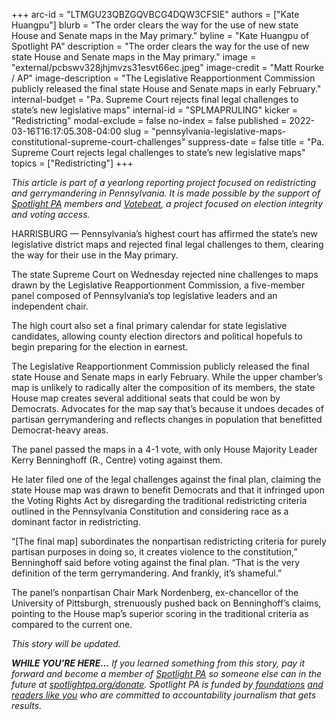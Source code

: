 +++
arc-id = "LTMGU23QBZGQVBCG4DQW3CFSIE"
authors = ["Kate Huangpu"]
blurb = "The order clears the way for the use of new state House and Senate maps in the May primary."
byline = "Kate Huangpu of Spotlight PA"
description = "The order clears the way for the use of new state House and Senate maps in the May primary."
image = "external/pcbswv328jhjmvzs31esvt66ec.jpeg"
image-credit = "Matt Rourke / AP"
image-description = "The Legislative Reapportionment Commission publicly released the final state House and Senate maps in early February."
internal-budget = "Pa. Supreme Court rejects final legal challenges to state’s new legislative maps"
internal-id = "SPLMAPRULING"
kicker = "Redistricting"
modal-exclude = false
no-index = false
published = 2022-03-16T16:17:05.308-04:00
slug = "pennsylvania-legislative-maps-constitutional-supreme-court-challenges"
suppress-date = false
title = "Pa. Supreme Court rejects legal challenges to state’s new legislative maps"
topics = ["Redistricting"]
+++

<i>This article is part of a yearlong reporting project focused on redistricting and gerrymandering in Pennsylvania. It is made possible by the support of </i><a href="https://www.spotlightpa.org/"><i>Spotlight PA</i></a><i> members and </i><a href="https://votebeat.org/"><i>Votebeat</i></a><i>, a project focused on election integrity and voting access.</i>

HARRISBURG — Pennsylvania’s highest court has affirmed the state’s new legislative district maps and rejected final legal challenges to them, clearing the way for their use in the May primary.

The state Supreme Court on Wednesday rejected nine challenges to maps drawn by the Legislative Reapportionment Commission, a five-member panel composed of Pennsylvania’s top legislative leaders and an independent chair.

The high court also set a final primary calendar for state legislative candidates, allowing county election directors and political hopefuls to begin preparing for the election in earnest.

<script src="https://www.spotlightpa.org/embed.js" async></script><div data-spl-embed-version="1" data-spl-src="https://www.spotlightpa.org/embeds/newsletter/"></div>

The Legislative Reapportionment Commission publicly released the final state House and Senate maps in early February. While the upper chamber’s map is unlikely to radically alter the composition of its members, the state House map creates several additional seats that could be won by Democrats. Advocates for the map say that’s because it undoes decades of partisan gerrymandering and reflects changes in population that benefitted Democrat-heavy areas.

The panel passed the maps in a 4-1 vote, with only House Majority Leader Kerry Benninghoff (R., Centre) voting against them.

<script src="https://www.spotlightpa.org/embed.js" async></script><div data-spl-embed-version="1" data-spl-src="https://www.spotlightpa.org/embeds/donate/"></div>

He later filed one of the legal challenges against the final plan, claiming the state House map was drawn to benefit Democrats and that it infringed upon the Voting Rights Act by disregarding the traditional redistricting criteria outlined in the Pennsylvania Constitution and considering race as a dominant factor in redistricting.

“[The final map] subordinates the nonpartisan redistricting criteria for purely partisan purposes in doing so, it creates violence to the constitution,” Benninghoff said before voting against the final plan. “That is the very definition of the term gerrymandering. And frankly, it’s shameful.”

The panel’s nonpartisan Chair Mark Nordenberg, ex-chancellor of the University of Pittsburgh, strenuously pushed back on Benninghoff’s claims, pointing to the House map’s superior scoring in the traditional criteria as compared to the current one.

<i>This story will be updated.</i>

<i><b>WHILE YOU’RE HERE...</b></i><i> If you learned something from this story, pay it forward and become a member of </i><a href="https://www.spotlightpa.org/"><i>Spotlight PA</i></a><i> so someone else can in the future at </i><a href="http://spotlightpa.org/donate"><i>spotlightpa.org/donate</i></a><i>. Spotlight PA is funded by</i><a href="https://www.spotlightpa.org/support"><i> foundations</i></a><i> </i><a href="https://www.spotlightpa.org/support"><i>and readers like you</i></a><i> who are committed to accountability journalism that gets results.</i>
